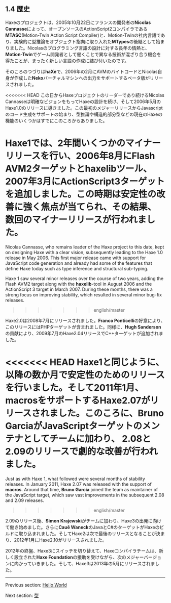## 1.4 歴史

Haxeのプロジェクトは、2005年10月22日にフランスの開発者の**Nicolas Cannasse**によって、オープンソースのActionScript2コンパイラである**MTASC**(Motion-Twin Action Script Compiler)と、Motion-Twinの社内言語であり、実験的に型推論をオブジェクト指向に取り入れた**MTypes**の後継として始まりました。Nicolasのプログラミング言語の設計に対する長年の情熱と、**Motion-Twin**でゲーム開発者として働くことで異なる技術が混ざり合う機会を得たことが、まったく新しい言語の作成に結び付いたのです。

そのころのつづりは**haXe**で、2006年の2月にAVMのバイトコードとNicolas自身が作成した**Neko**バーチャルマシンへの出力をサポートするベータ版がリリースされました。

<<<<<<< HEAD
この日からHaxeプロジェクトのリーダーであり続けるNicolas Cannasseは明確なビジョンをもってHaxeの設計を続け、そして2006年5月のHaxe1.0のリリースに導きました。この最初のメジャーリリースからJavascriptのコード生成をサポートの始まり、型推論や構造的部分型などの現在のHaxeの機能のいくつかはすでにこのころからありました。

Haxe1では、2年間いくつかのマイナーリリースを行い、2006年8月にFlash AVM2ターゲットと**haxelib**ツール、2007年3月にActionScript3ターゲットを追加しました。この時期は安定性の改善に強く焦点が当てられ、その結果、数回のマイナーリリースが行われました。
=======
Nicolas Cannasse, who remains leader of the Haxe project to this date, kept on designing Haxe with a clear vision, subsequently leading to the Haxe 1.0 release in May 2006. This first major release came with support for JavaScript code generation and already had some of the features that define Haxe today such as type inference and structural sub-typing.

Haxe 1 saw several minor releases over the course of two years, adding the Flash AVM2 target along with the **haxelib**-tool in August 2006 and the ActionScript 3 target in March 2007. During these months, there was a strong focus on improving stability, which resulted in several minor bug-fix releases.
>>>>>>> english/master

Haxe2.0は2008年7月にリリースされました。**Franco Ponticelli**の好意により、このリリースにはPHPターゲットが含まれました。同様に、**Hugh Sanderson**の貢献により、2009年7月のHaxe2.04リリースでC++ターゲットが追加されました。

<<<<<<< HEAD
Haxe1と同じように、以降の数か月で安定性のためのリリースを行いました。そして2011年1月、**macros**をサポートするHaxe2.07がリリースされました。このころに、**Bruno Garcia**がJavaScriptターゲットのメンテナとしてチームに加わり、 2.08と2.09のリリースで劇的な改善が行われました。
=======
Just as with Haxe 1, what followed were several months of stability releases. In January 2011, Haxe 2.07 was released with the support of **macros**. Around that time, **Bruno Garcia** joined the team as maintainer of the JavaScript target, which saw vast improvements in the subsequent 2.08 and 2.09 releases.
>>>>>>> english/master

2.09のリリース後、**Simon Krajewski**がチームに加わり、Haxe3の出発に向けて働き始めました。さらに**Cauê Waneck**のJavaとC#のターゲットがHaxeのビルドに取り込まれました。そしてHaxe2は次で最後のリリースとなることが決まり、2012年1月にHaxe2.10がリリースされました。

2012年の終盤、Haxe3にスイッチを切り替えて、Haxeコンパイラチームは、新しく設立された**Haxe Foundation**の援助を受けながら、次のメジャーバージョンに向かっていきました。そして、Haxe3は2013年の5月にリリースされました。

---

Previous section: [Hello World](introduction-hello-world.md)

Next section: [型](types.md)

